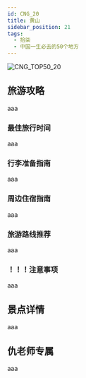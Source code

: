```yaml
---
id: CNG_20
title: 黄山
sidebar_position: 21
tags:
  - 拾柒
  - 中国一生必去的50个地方
---
```

![CNG_TOP50_20](/img/love/CNG_TOP50/20.png)

## 旅游攻略

aaa

### 最佳旅行时间

aaa

### 行李准备指南

aaa

### 周边住宿指南

aaa

### 旅游路线推荐

aaa

### ！！！注意事项

aaa

## 景点详情

aaa

## 仇老师专属

aaa
